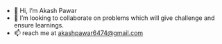 - 👋 Hi, I’m Akash Pawar
- 💞️ I’m looking to collaborate on problems which will give challenge and ensure learnings.
- 📫 reach me at akashpawar6474@gmail.com

<!---
akashpawar6474/akashpawar6474 is a ✨ special ✨ repository because its `README.md` (this file) appears on your GitHub profile.
You can click the Preview link to take a look at your changes.
--->


